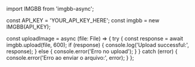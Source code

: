 import IMGBB from 'imgbb-async';

const API_KEY = 'YOUR_API_KEY_HERE';
const imgbb = new IMGBB(API_KEY);

const uploadImage = async (file: File) => {
  try {
    const response = await imgbb.upload(file, 600);
    if (response) {
      console.log('Upload successful:', response);
    } else {
      console.error('Erro no upload');
    }
  } catch (error) {
    console.error('Erro ao enviar o arquivo:', error);
  }
};